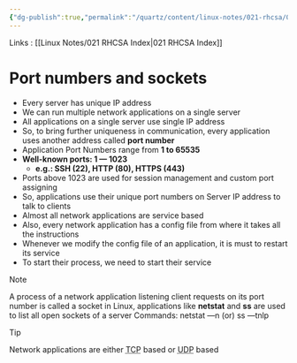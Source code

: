 ```yaml
---
{"dg-publish":true,"permalink":"/quartz/content/linux-notes/021-rhcsa/021-13-networking/021-13-3-port-numbers-and-sockets/","noteIcon":"","created":"2023-10-14T22:10:59.539+05:30","updated":"2023-10-13T17:10:40.444+05:30"}
---
```


Links : [[Linux Notes/021 RHCSA Index\|021 RHCSA Index]]

# Port numbers and sockets

- Every server has unique IP address
- We can run multiple network applications on a single server
- All applications on a single server use single IP address
- So, to bring further uniqueness in communication, every application uses another address called **port number**
- Application Port Numbers range from **1 to 65535**
- **Well-known ports: 1 — 1023**
	- **e.g.: SSH (22), HTTP (80), HTTPS (443)**
- Ports above 1023 are used for session management and custom port assigning
- So, applications use their unique port numbers on Server IP address to talk to clients
- Almost all network applications are service based
- Also, every network application has a config file from where it takes all the instructions
- Whenever we modify the config file of an application, it is must to restart its service
- To start their process, we need to start their service

>[!Note]
A process of a network application listening client requests on its port number is called a socket
in Linux, applications like **netstat** and **ss** are used to list all open sockets of a server
Commands: netstat —n (or) ss —tnlp

>[!tip]
Network applications are either <abbr title="User Authentication is must">TCP</abbr> based or <abbr title="User Authentication is optional">UDP</abbr> based
